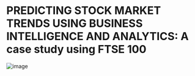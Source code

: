 # PREDICTING STOCK MARKET TRENDS USING BUSINESS INTELLIGENCE AND ANALYTICS: A case study using FTSE 100

![image](https://github.com/ROCeey/FTSE-Stock-Price-Prediction/assets/67713745/674d53ff-25b2-4069-a533-980596da4a3b)

